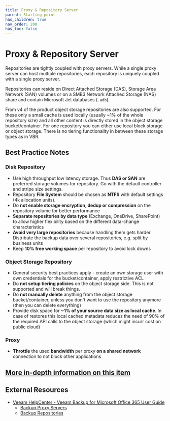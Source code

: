 ```yaml
---
title: Proxy & Repository Server
parent: Starting point
has_children: true
nav_order: 200
has_toc: false
---
```


# Proxy & Repository Server

Repositories are tightly coupled with proxy servers. While a single proxy server can host multiple repositories, each repository
is uniquely coupled with a single proxy server.

Repositories can reside on Direct Attached Storage (DAS), Storage Area Network (SAN) volumes or on a SMB3 Network Attached Storage
(NAS) share and contain Microsoft Jet databases (`.adb`).

From v4 of the product object storage repositories are also supported. For these only a small cache is used locally
(usually ~1% of the whole repository size) and all other content is directly stored in the object storage bucket/container.
For one repository you can either use local block storage or object storage. There is no tiering functionality in between these storage types as in VBR.

## Best Practice Notes

### Disk Repository

- Use high throughput low latency storage. Thus **DAS or SAN** are preferred storage volumes for repository.
  Go with the default controller and stripe size settings.
- Repository **File System** should be chosen as **NTFS** with default settings (4k allocation units).
- Do **not enable storage encryption, dedup or compression** on the repository volume for better performance
- **Separate repositories by data type** (Exchange, OneDrive, SharePoint) to allow higher flexibility based on the different data-change characteristics
- **Avoid very large repositories** because handling them gets harder. Distribute the backup data over several repositories, e.g. split by business units
- Keep **10% free working space** per repository to avoid lock downs

### Object Storage Repository

- General security best practices apply - create an own storage user with own credentials for the bucket/container, apply restrictive ACL
- Do **not setup tiering policies** on the object storage side. This is not supported and will break things.
- Do **not manually delete** anything from the object storage bucket/container, unless you don't want to use the repository anymore (then you can delete everything)
- Provide disk space for **~1% of your source data size as local cache**. In case of restores this local cached metadata reduces the need of 90% of the required API calls to the object storage (which might incurr cost on public cloud)

### Proxy

- **Throttle** the used **bandwidth** per proxy **on a shared network** connection to not block other applications

## [More in-depth information on this item](proxy-repo-details.md)

## External Resources

- [Veeam HelpCenter - Veeam Backup for Microsoft Office 365 User Guide](https://helpcenter.veeam.com/docs/vbo365/guide/)
  - [Backup Proxy Servers](https://helpcenter.veeam.com/docs/vbo365/guide/vbo_backup_proxy_servers.html)
  - [Backup Repositories](https://helpcenter.veeam.com/docs/vbo365/guide/vbo_backup_repositories.html)
